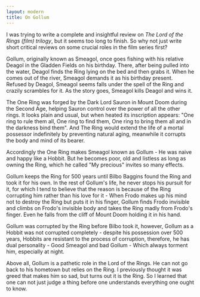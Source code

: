 ```yaml
---
layout: modern
title: On Gollum
---
```


I was trying to write a complete and insightful review on *The Lord of the Rings (film) trilogy*, but it seems too long to finish. So why not just write short critical reviews on some crucial roles in the film series first?

Gollum, originally known as Smeagol, once goes fishing with his relative Deagol in the Gladden Fields on his birthday. There, after being pulled into the water, Deagol finds the Ring lying on the bed and then grabs it. When he comes out of the river, Smeagol demands it as his birthday present. Refused by Deagol, Smeagol seems falls under the spell of the Ring and crazily scrambles for it. As the story goes, Smeagol kills Deagol and wins it.

The One Ring was forged by the Dark Lord Sauron in Mount Doom during the Second Age, helping Sauron control over the power of all the other rings. It looks plain and usual, but when heated its inscription appears: "One ring to rule them all, One ring to find them, One ring to bring them all and in the darkness bind them". And The Ring would extend the life of a mortal possessor indefinitely by preventing natural aging, meanwhile it corrupts the body and mind of its bearer.

Accordingly the One Ring makes Smeagol known as Gollum - He was naive and happy like a Hobbit. But he becomes poor, old and listless as long as owning the Ring, which he called "My precious" invites so many effects.

Gollum keeps the Ring for 500 years until Bilbo Baggins found the Ring and took it for his own. In the rest of Gollum's life, he never stops his pursuit for it, for which I tend to believe that the reason is because of the Ring corrupting him rather than his love for it - When Frodo makes up his mind not to destroy the Ring but puts it in his finger, Gollum finds Frodo invisible and climbs on Frodo's invisible body and takes the Ring madly from Frodo's finger. Even he falls from the cliff of Mount Doom holding it in his hand.

Gollum was corrupted by the Ring before Bilbo took it, however, Gollum as a Hobbit was not corrupted completely - despite his possession over 500 years, Hobbits are resistant to the process of corruption, therefore, he has dual personality - Good Smeagol and bad Gollum - Which always torment him, especially at night.

Above all, Gollum is a pathetic role in the Lord of the Rings. He can not go back to his hometown but relies on the Ring. I previously thought it was greed that makes him so sad, but turns out it is the Ring. So I learned that one can not just judge a thing before one understands everything one ought to know.